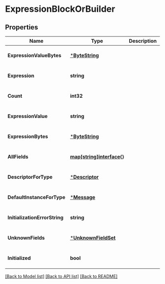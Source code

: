 # ExpressionBlockOrBuilder

## Properties
Name | Type | Description | Notes
------------ | ------------- | ------------- | -------------
**ExpressionValueBytes** | [***ByteString**](ByteString.md) |  | [optional] [default to null]
**Expression** | **string** |  | [optional] [default to null]
**Count** | **int32** |  | [optional] [default to null]
**ExpressionValue** | **string** |  | [optional] [default to null]
**ExpressionBytes** | [***ByteString**](ByteString.md) |  | [optional] [default to null]
**AllFields** | [**map[string]interface{}**](interface{}.md) |  | [optional] [default to null]
**DescriptorForType** | [***Descriptor**](Descriptor.md) |  | [optional] [default to null]
**DefaultInstanceForType** | [***Message**](Message.md) |  | [optional] [default to null]
**InitializationErrorString** | **string** |  | [optional] [default to null]
**UnknownFields** | [***UnknownFieldSet**](UnknownFieldSet.md) |  | [optional] [default to null]
**Initialized** | **bool** |  | [optional] [default to null]

[[Back to Model list]](../README.md#documentation-for-models) [[Back to API list]](../README.md#documentation-for-api-endpoints) [[Back to README]](../README.md)

